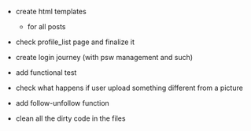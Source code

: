     
- create html templates
    - for all posts

- check profile_list page and finalize it
- create login journey (with psw management and such)
- add functional test
- check what happens if user upload something different from a picture
- add follow-unfollow function
- clean all the dirty code in the files




